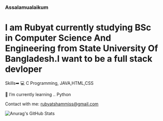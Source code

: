 ### Assalamualaikum
# I am Rubyat currently studying BSc in Computer Science And Engineering from State University Of Bangladesh.I want to be a full stack devloper

Skills➡ 💻 C Programming, JAVA,HTML,CSS

🌱 I’m currently learning .. Python

Contact with me: rubyatshammiss@gmail.com

<!--
**Rubyat-Jesmin-Shammi/Rubyat-Jesmin-Shammi** is a ✨ _special_ ✨ repository because its `README.md` (this file) appears on your GitHub profile.

Here are some ideas to get you started:

- 🔭 I’m currently working on ...
- 🌱 I’m currently learning ...
- 👯 I’m looking to collaborate on ...
- 🤔 I’m looking for help with ...
- 💬 Ask me about ...
- 📫 How to reach me: ...
- 😄 Pronouns: ...
- ⚡ Fun fact: ...
-->
![Anurag's GitHub
Stats](https://github-readme-stats.vercel.app/api?username=Rubyat-Jesmin-Shammi&theme=dark&show_icons=true)
